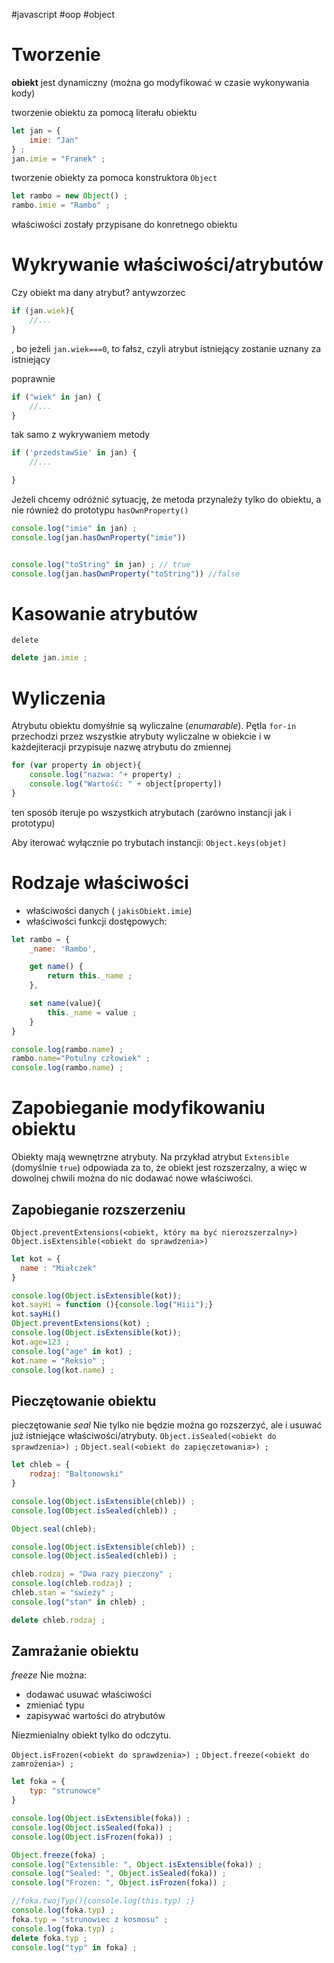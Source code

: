 #javascript #oop #object 


# Tworzenie
**obiekt** jest dynamiczny (można go modyfikować w czasie wykonywania kody)

tworzenie obiektu za pomocą literału obiektu
```js
let jan = {
	imie: "Jan"
} ;
jan.imie = "Franek" ;
```

tworzenie obiekty za pomoca konstruktora `Object`
```js
let rambo = new Object() ;
rambo.imie = "Rambo" ;
```

właściwości zostały przypisane do konretnego obiektu


# Wykrywanie właściwości/atrybutów
Czy obiekt ma dany atrybut?
antywzorzec
```js
if (jan.wiek){ 
	//...
}
```
, bo jeżeli `jan.wiek===0`, to fałsz, czyli atrybut istniejący zostanie uznany za istniejący

poprawnie
```js
if ("wiek" in jan) { 
	//... 
}
```

tak samo z wykrywaniem metody
```js
if ('przedstawSie' in jan) {
	//...

}
```

Jeżeli chcemy odróżnić sytuację, że metoda przynależy tylko do obiektu, a nie również do prototypu `hasOwnProperty()`
```js
console.log("imie" in jan) ;
console.log(jan.hasOwnProperty("imie"))


console.log("toString" in jan) ; // true
console.log(jan.hasOwnProperty("toString")) //false
```

# Kasowanie atrybutów
`delete`

```js
delete jan.imie ;
```


# Wyliczenia
Atrybutu obiektu domyśłnie są wyliczalne (*enumarable*).
Pętla `for-in` przechodzi przez wszystkie atrybuty wyliczalne w obiekcie i w każdejiteracji przypisuje nazwę atrybutu do zmiennej
```js
for (var property in object){
	console.log("nazwa: "+ property) ;
	console.log("Wartość: " + object[property])
}
```
ten sposób iteruje po wszystkich atrybutach (zarówno instancji jak i prototypu)

Aby iterować wyłącznie po trybutach instancji: `Object.keys(objet)`


# Rodzaje właściwości
- właściwości danych ( `jakisObiekt.imie`)
- właściwości funkcji dostępowych:
```js
let rambo = {
	_name: 'Rambo',

	get name() {
		return this._name ;
	},

	set name(value){
		this._name = value ;
	}
}

console.log(rambo.name) ;
rambo.name="Potulny człowiek" ;
console.log(rambo.name) ;

```



# Zapobieganie modyfikowaniu obiektu
Obiekty mają wewnętrzne atrybuty.
Na przykład atrybut `Extensible` (domyślnie `true`) odpowiada za to, że obiekt jest rozszerzalny, a więc w dowolnej chwili można do nic dodawać nowe właściwości.

## Zapobieganie rozszerzeniu
`Object.preventExtensions(<obiekt, który ma być nierozszerzalny>)`
`Object.isExtensible(<obiekt do sprawdzenia>)`

```js
let kot = {
  name : "Miałczek"
}

console.log(Object.isExtensible(kot));
kot.sayHi = function (){console.log("Hiii");}
kot.sayHi()
Object.preventExtensions(kot) ;
console.log(Object.isExtensible(kot));
kot.age=123 ;
console.log("age" in kot) ;
kot.name = "Reksio" ;
console.log(kot.name) ;
```

## Pieczętowanie  obiektu
pieczętowanie *seal*
Nie tylko nie będzie można go rozszerzyć, ale i usuwać już istniejące właściwości/atrybuty.
`Object.isSealed(<obiekt do sprawdzenia>) ;`
`Object.seal(<obiekt do zapięczetowania>) ;`

```js
let chleb = {
	rodzaj: "Baltonowski"
}

console.log(Object.isExtensible(chleb)) ;
console.log(Object.isSealed(chleb)) ;

Object.seal(chleb);

console.log(Object.isExtensible(chleb)) ;
console.log(Object.isSealed(chleb)) ;

chleb.rodzaj = "Dwa razy pieczony" ;
console.log(chleb.rodzaj) ;
chleb.stan = "świeży" ;
console.log("stan" in chleb) ;

delete chleb.rodzaj ;

```
## Zamrażanie obiektu
*freeze*
Nie można:
- dodawać usuwać właściwości
- zmieniać typu
- zapisywać wartości do atrybutów

Niezmienialny obiekt tylko do odczytu.

`Object.isFrozen(<obiekt do sprawdzenia>) ;`
`Object.freeze(<obiekt do zamrożenia>) ;`

```js
let foka = {
	typ: "strunowce"
}

console.log(Object.isExtensible(foka)) ;
console.log(Object.isSealed(foka)) ;
console.log(Object.isFrozen(foka)) ;

Object.freeze(foka) ;
console.log("Extensible: ", Object.isExtensible(foka)) ;
console.log("Sealed: ", Object.isSealed(foka)) ;
console.log("Frozen: ", Object.isFrozen(foka)) ;

//foka.twojTyp(){console.log(this.typ) ;}
console.log(foka.typ) ;
foka.typ = "strunowiec z kosmosu" ;
console.log(foka.typ) ;
delete foka.typ ;
console.log("typ" in foka) ;
```






















